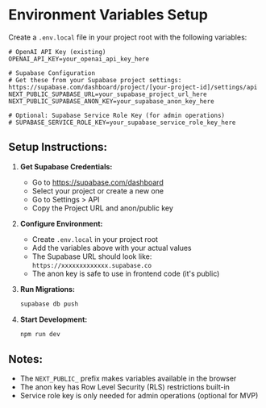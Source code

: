 # Environment Variables Setup

Create a `.env.local` file in your project root with the following variables:

```env
# OpenAI API Key (existing)
OPENAI_API_KEY=your_openai_api_key_here

# Supabase Configuration
# Get these from your Supabase project settings: https://supabase.com/dashboard/project/[your-project-id]/settings/api
NEXT_PUBLIC_SUPABASE_URL=your_supabase_project_url_here
NEXT_PUBLIC_SUPABASE_ANON_KEY=your_supabase_anon_key_here

# Optional: Supabase Service Role Key (for admin operations)
# SUPABASE_SERVICE_ROLE_KEY=your_supabase_service_role_key_here
```

## Setup Instructions:

1. **Get Supabase Credentials:**
   - Go to https://supabase.com/dashboard
   - Select your project or create a new one
   - Go to Settings > API
   - Copy the Project URL and anon/public key

2. **Configure Environment:**
   - Create `.env.local` in your project root
   - Add the variables above with your actual values
   - The Supabase URL should look like: `https://xxxxxxxxxxxxx.supabase.co`
   - The anon key is safe to use in frontend code (it's public)

3. **Run Migrations:**
   ```bash
   supabase db push
   ```

4. **Start Development:**
   ```bash
   npm run dev
   ```

## Notes:
- The `NEXT_PUBLIC_` prefix makes variables available in the browser
- The anon key has Row Level Security (RLS) restrictions built-in
- Service role key is only needed for admin operations (optional for MVP) 